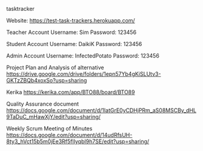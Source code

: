 tasktracker

Website: 
https://test-task-trackers.herokuapp.com/

Teacher Account 
Username: Sim
Password: 123456

Student Account
Username: DaikiK
Password: 123456

Admin Account 
Username: InfectedPotato
Password: 123456


Project Plan and Analysis of alternative
https://drive.google.com/drive/folders/1epn57Yb4gKiSLUtv3-GKTzZBQb4xoxSo?usp=sharing

Kerika
https://kerika.com/app/BTO88/board/BTO89

Quality Assurance document
https://docs.google.com/document/d/1IatGrE0yCDHjPRm_aS08MSCBy_dHL9TaDuC_mHawXjY/edit?usp=sharing/

Weekly Scrum Meeting of Minutes
https://docs.google.com/document/d/14udRfsUH-8ty3_hVct15b5m0jEe3Rf5flIyqbI9h7SE/edit?usp=sharing/
